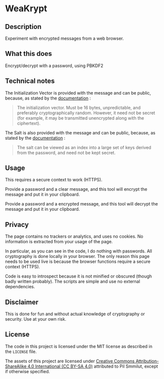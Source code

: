 # WeaKrypt

## Description

Experiment with encrypted messages from a web browser.

## What this does

Encrypt/decrypt with a password, using PBKDF2

## Technical notes

The Initialization Vector is provided with the message and can be public, because, as stated by the [documentation](https://developer.mozilla.org/en-US/docs/Web/API/SubtleCrypto/encrypt) :

> The initialization vector. Must be 16 bytes, unpredictable, and preferably cryptographically random. However, it need not be secret (for example, it may be transmitted unencrypted along with the ciphertext). 

The Salt is also provided with the message and can be public, because, as stated by the [documentation](https://datatracker.ietf.org/doc/html/rfc2898) :

> The salt can be viewed as an index into a large set of keys derived from the password, and need not be kept secret.

## Usage

This requires a secure context to work (HTTPS).

Provide a password and a clear message, and this tool will encrypt the message and put it in your clipboard.

Provide a password and a encrypted message, and this tool will decrypt the message and put it in your clipboard.

## Privacy

The page contains no trackers or analytics, and uses no cookies. No information is extracted from your usage of the page.

In particular, as you can see in the code, I do nothing with passwords. All cryptography is done locally in your browser. The only reason this page needs to be used live is because the browser functions require a secure context (HTTPS).

Code is easy to introspect because it is not minified or obscured (though badly written probably). The scripts are simple and use no external dependencies.

## Disclaimer

This is done for fun and without actual knowledge of cryptography or security. Use at your own risk.

## License

The code in this project is licensed under the MIT license as described in the `LICENSE` file.

The assets of this project are licensed under [Creative Commons Attribution-ShareAlike 4.0 International (CC BY-SA 4.0)](https://creativecommons.org/licenses/by-sa/4.0/) attributed to Pil Smmilut, except if otherwise specified.
